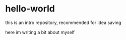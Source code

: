 # hello-world
this is an intro repository, recommended for idea saving

here im writing a bit about myself 
